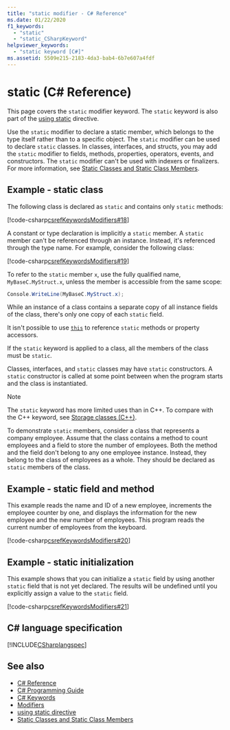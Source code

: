 ```yaml
---
title: "static modifier - C# Reference"
ms.date: 01/22/2020
f1_keywords: 
  - "static"
  - "static_CSharpKeyword"
helpviewer_keywords: 
  - "static keyword [C#]"
ms.assetid: 5509e215-2183-4da3-bab4-6b7e607a4fdf
---
```

# static (C# Reference)

This page covers the `static` modifier keyword. The `static` keyword is also part of the [using static](using-static.md) directive.

Use the `static` modifier to declare a static member, which belongs to the type itself rather than to a specific object. The `static` modifier can be used to declare `static` classes. In classes, interfaces, and structs, you may add the `static` modifier to fields, methods, properties, operators, events, and constructors. The `static` modifier can't be used with indexers or finalizers. For more information, see [Static Classes and Static Class Members](../../programming-guide/classes-and-structs/static-classes-and-static-class-members.md).

## Example - static class

The following class is declared as `static` and contains only `static` methods:

[!code-csharp[csrefKeywordsModifiers#18](~/samples/snippets/csharp/VS_Snippets_VBCSharp/csrefKeywordsModifiers/CS/csrefKeywordsModifiers.cs#18)]

A constant or type declaration is implicitly a `static` member. A `static` member can't be referenced through an instance. Instead, it's referenced through the type name. For example, consider the following class:

[!code-csharp[csrefKeywordsModifiers#19](~/samples/snippets/csharp/VS_Snippets_VBCSharp/csrefKeywordsModifiers/CS/csrefKeywordsModifiers.cs#19)]

To refer to the `static` member `x`, use the fully qualified name, `MyBaseC.MyStruct.x`, unless the member is accessible from the same scope:

```csharp
Console.WriteLine(MyBaseC.MyStruct.x);
```

While an instance of a class contains a separate copy of all instance fields of the class, there's only one copy of each `static` field.

It isn't possible to use [`this`](this.md) to reference `static` methods or property accessors.

If the `static` keyword is applied to a class, all the members of the class must be `static`.

Classes, interfaces, and `static` classes may have `static` constructors. A `static` constructor is called at some point between when the program starts and the class is instantiated.

> [!NOTE]
> The `static` keyword has more limited uses than in C++. To compare with the C++ keyword, see [Storage classes (C++)](/cpp/cpp/storage-classes-cpp#static).

To demonstrate `static` members, consider a class that represents a company employee. Assume that the class contains a method to count employees and a field to store the number of employees. Both the method and the field don't belong to any one employee instance. Instead, they belong to the class of employees as a whole. They should be declared as `static` members of the class.

## Example - static field and method

This example reads the name and ID of a new employee, increments the employee counter by one, and displays the information for the new employee and the new number of employees. This program reads the current number of employees from the keyboard.

[!code-csharp[csrefKeywordsModifiers#20](~/samples/snippets/csharp/VS_Snippets_VBCSharp/csrefKeywordsModifiers/CS/csrefKeywordsModifiers.cs#20)]  

## Example - static initialization

This example shows that you can initialize a `static` field by using another `static` field that is not yet declared. The results will be undefined until you explicitly assign a value to the `static` field.

[!code-csharp[csrefKeywordsModifiers#21](~/samples/snippets/csharp/VS_Snippets_VBCSharp/csrefKeywordsModifiers/CS/csrefKeywordsModifiers.cs#21)]  

## C# language specification

[!INCLUDE[CSharplangspec](~/includes/csharplangspec-md.md)]

## See also

- [C# Reference](../index.md)
- [C# Programming Guide](../../programming-guide/index.md)
- [C# Keywords](index.md)
- [Modifiers](index.md)
- [using static directive](using-static.md)
- [Static Classes and Static Class Members](../../programming-guide/classes-and-structs/static-classes-and-static-class-members.md)

